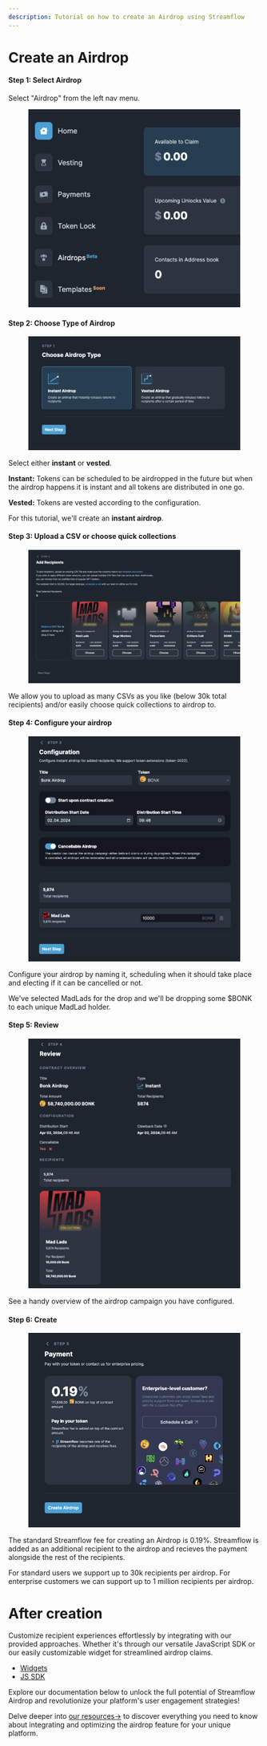 ```yaml
---
description: Tutorial on how to create an Airdrop using Streamflow
---
```


# Create an Airdrop

#### Step 1: Select Airdrop

Select "Airdrop" from the left nav menu.

<figure><img src="../.gitbook/assets/image (2).png" alt=""><figcaption></figcaption></figure>

#### Step 2: Choose Type of Airdrop

<figure><img src="../.gitbook/assets/image (3).png" alt=""><figcaption></figcaption></figure>

Select either **instant** or **vested**.&#x20;

**Instant:** Tokens can be scheduled to be airdropped in the future but when the airdrop happens it is instant and all tokens are distributed in one go.&#x20;

**Vested:** Tokens are vested according to the configuration.

For this tutorial, we'll create an **instant airdrop**.&#x20;

#### Step 3: Upload a CSV or choose quick collections

<figure><img src="../.gitbook/assets/image (4).png" alt=""><figcaption></figcaption></figure>

We allow you to upload as many CSVs as you like (below 30k total recipients) and/or easily choose quick collections to airdrop to.&#x20;

#### Step 4: Configure your airdrop 

<figure><img src="../.gitbook/assets/image (6).png" alt=""><figcaption></figcaption></figure>

Configure your airdrop by naming it, scheduling when it should take place and electing if it can be cancelled or not.

We've selected MadLads for the drop and we'll be dropping some $BONK to each unique MadLad holder.&#x20;

#### Step 5: Review

<figure><img src="../.gitbook/assets/image (7).png" alt=""><figcaption></figcaption></figure>

See a handy overview of the airdrop campaign you have configured.&#x20;

#### Step 6: Create

<figure><img src="../.gitbook/assets/image (8).png" alt=""><figcaption></figcaption></figure>

The standard Streamflow fee for creating an Airdrop is 0.19%. Streamflow is added as an additional recipient to the airdrop and recieves the payment alongside the rest of the recipients.&#x20;

For standard users we support up to 30k recipients per airdrop. For enterprise customers we can support up to 1 million recipients per airdrop.&#x20;


# After creation

Customize recipient experiences effortlessly by integrating with our provided approaches. Whether it's through our versatile JavaScript SDK or our easily customizable widget for streamlined airdrop claims.

- [Widgets](https://widgets.streamflow.finance)
- [JS SDK](../developer-tools/overview/distributor-sdk.md)

Explore our documentation below to unlock the full potential of Streamflow Airdrop and revolutionize your platform's user engagement strategies! 

Delve deeper into [our resources→](../developer-tools/overview/distributor-sdk.md) to discover everything you need to know about integrating and optimizing the airdrop feature for your unique platform.